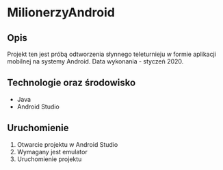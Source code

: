 # MilionerzyAndroid

## Opis
Projekt ten jest próbą odtworzenia słynnego teleturnieju w formie aplikacji mobilnej na systemy Android.
Data wykonania - styczeń 2020.
## Technologie oraz środowisko
* Java
* Android Studio
## Uruchomienie
1. Otwarcie projektu w Android Studio
2. Wymagany jest emulator
3. Uruchomienie projektu
